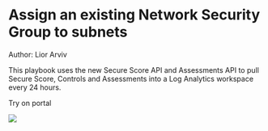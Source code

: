 # Assign an existing Network Security Group to subnets
Author: Lior Arviv

This playbook uses the new Secure Score API and Assessments API to pull Secure Score, Controls and Assessments into a Log Analytics workspace every 24 hours.

Try on portal

<a href="https://portal.azure.com/#blade/Microsoft_Azure_Policy/CreatePolicyDefinitionBlade/uri/https://portal.azure.com/#blade/Microsoft_Azure_Policy/CreatePolicyDefinitionBlade/uri/https%3A%2F%2Fraw.githubusercontent.com%2FAzure%2Fazure-policy%2Fmaster%2Fsamples%2FEventHub%2Fallowed-event-hub-firewall-ip%2Fazurepolicy.json" target="_blank">
    <img src="https://aka.ms/deploytoazurebutton"/>
</a>